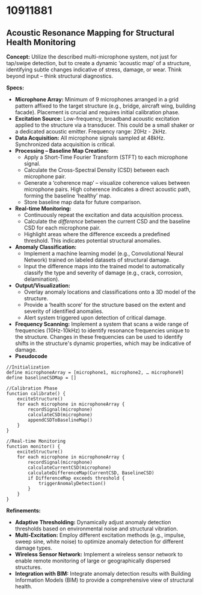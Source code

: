 # 10911881

## Acoustic Resonance Mapping for Structural Health Monitoring

**Concept:** Utilize the described multi-microphone system, not just for tap/swipe detection, but to create a dynamic ‘acoustic map’ of a structure, identifying subtle changes indicative of stress, damage, or wear. Think beyond input – think structural diagnostics.

**Specs:**

*   **Microphone Array:** Minimum of 9 microphones arranged in a grid pattern affixed to the target structure (e.g., bridge, aircraft wing, building facade). Placement is crucial and requires initial calibration phase.
*   **Excitation Source:** Low-frequency, broadband acoustic excitation applied to the structure via a transducer. This could be a small shaker or a dedicated acoustic emitter. Frequency range: 20Hz - 2kHz.
*   **Data Acquisition:** All microphone signals sampled at 48kHz. Synchronized data acquisition is critical.
*   **Processing – Baseline Map Creation:**
    *   Apply a Short-Time Fourier Transform (STFT) to each microphone signal.
    *   Calculate the Cross-Spectral Density (CSD) between each microphone pair.
    *   Generate a ‘coherence map’ – visualize coherence values between microphone pairs. High coherence indicates a direct acoustic path, forming the baseline ‘healthy’ map.
    *   Store baseline map data for future comparison.
*   **Real-time Monitoring:**
    *   Continuously repeat the excitation and data acquisition process.
    *   Calculate the *difference* between the current CSD and the baseline CSD for each microphone pair.
    *   Highlight areas where the difference exceeds a predefined threshold. This indicates potential structural anomalies.
*   **Anomaly Classification:**
    *   Implement a machine learning model (e.g., Convolutional Neural Network) trained on labeled datasets of structural damage.
    *   Input the difference maps into the trained model to automatically classify the type and severity of damage (e.g., crack, corrosion, delamination).
*   **Output/Visualization:**
    *   Overlay anomaly locations and classifications onto a 3D model of the structure.
    *   Provide a ‘health score’ for the structure based on the extent and severity of identified anomalies.
    *   Alert system triggered upon detection of critical damage.
*   **Frequency Scanning:** Implement a system that scans a wide range of frequencies (10Hz-10kHz) to identify resonance frequencies unique to the structure. Changes in these frequencies can be used to identify shifts in the structure's dynamic properties, which may be indicative of damage.
* **Pseudocode**

```
//Initialization
define microphoneArray = [microphone1, microphone2, … microphone9]
define baselineCSDMap = []

//Calibration Phase
function calibrate() {
    exciteStructure()
    for each microphone in microphoneArray {
        recordSignal(microphone)
        calculateCSD(microphone)
        appendCSDToBaselineMap()
    }
}

//Real-time Monitoring
function monitor() {
    exciteStructure()
    for each microphone in microphoneArray {
        recordSignal(microphone)
        calculateCurrentCSD(microphone)
        calculateDifferenceMap(CurrentCSD, BaselineCSD)
        if DifferenceMap exceeds threshold {
            triggerAnomalyDetection()
        }
    }
}
```

**Refinements:**

*   **Adaptive Thresholding:** Dynamically adjust anomaly detection thresholds based on environmental noise and structural vibration.
*   **Multi-Excitation:** Employ different excitation methods (e.g., impulse, sweep sine, white noise) to optimize anomaly detection for different damage types.
*   **Wireless Sensor Network:** Implement a wireless sensor network to enable remote monitoring of large or geographically dispersed structures.
*   **Integration with BIM:** Integrate anomaly detection results with Building Information Models (BIM) to provide a comprehensive view of structural health.